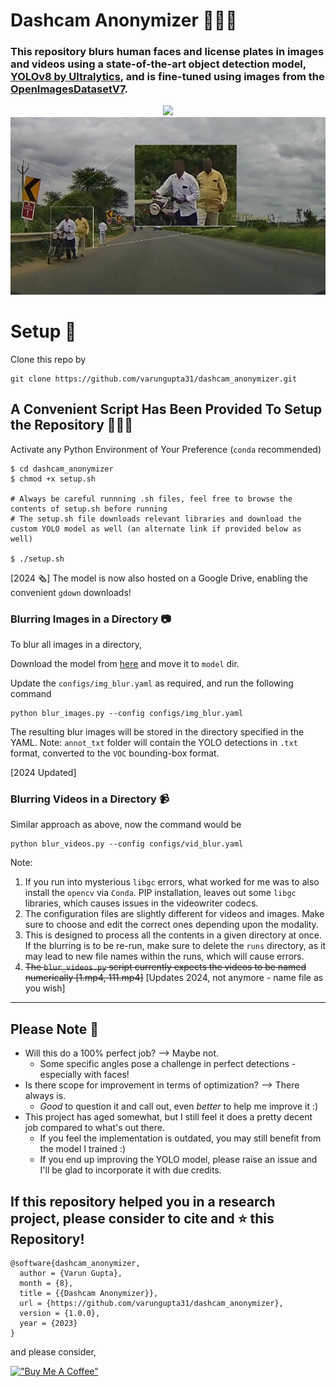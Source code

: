 # Dashcam Anonymizer 🕵🏻‍♂️

### This repository blurs human faces and license plates in images and videos using a state-of-the-art object detection model, [YOLOv8 by Ultralytics](https://github.com/ultralytics/ultralytics), and is fine-tuned using images from the [OpenImagesDatasetV7](https://storage.googleapis.com/openimages/web/index.html).

<p align="center">
<img src="media/demo.gif"/>
<img src="media/face_blur.jpg" width="800"/>
</p>

# Setup 🔩
Clone this repo by
```
git clone https://github.com/varungupta31/dashcam_anonymizer.git
```

## A Convenient Script Has Been Provided To Setup the Repository 👨🏽‍💻

Activate any Python Environment of Your Preference (`conda` recommended)

```
$ cd dashcam_anonymizer
$ chmod +x setup.sh

# Always be careful runnning .sh files, feel free to browse the contents of setup.sh before running
# The setup.sh file downloads relevant libraries and download the custom YOLO model as well (an alternate link if provided below as well)

$ ./setup.sh
```
[2024 🗞️] The model is now also hosted on a Google Drive, enabling the convenient `gdown` downloads!

<h3> Blurring Images in a Directory  📷</h3>

To blur all images in a directory,

Download the model from [here](https://iiitaphyd-my.sharepoint.com/:u:/g/personal/gupta_varun_research_iiit_ac_in/ESmbAC2vtABIvbg-524i-0gBJfARU0IuIFpwktIsXlBbtA?e=fUCBzY) and move it to  `model` dir.

Update the `configs/img_blur.yaml` as required, and run the following command

```
python blur_images.py --config configs/img_blur.yaml
```
The resulting blur images will be stored in the directory specified in the YAML.
Note: `annot_txt` folder will contain the YOLO detections in `.txt` format, converted to the `VOC` bounding-box format.


[2024 Updated] <h3> Blurring Videos in a Directory 📹</h3>

Similar approach as above, now the command would be

```
python blur_videos.py --config configs/vid_blur.yaml
```
Note:
1. If you run into mysterious `libgc` errors, what worked for me was to also install the `opencv` via `Conda`. PIP installation, leaves out some `libgc` libraries, which causes issues in the videowriter codecs.
2. The configuration files are slightly different for videos and images. Make sure to choose and edit the correct ones depending upon the modality.
3. This is designed to process all the contents in a given directory at once. If the blurring is to be re-run, make sure to delete the `runs` directory, as it may lead to new file names within the runs, which will cause errors.
4. <strike>The `blur_videos.py` script currently expects the videos to be named numerically [1.mp4, 111.mp4]</strike> [Updates 2024, not anymore - name file as you wish]

<hr>

## Please Note 📝
* Will this do a 100% perfect job? --> Maybe not.
  - Some specific angles pose a challenge in perfect detections - especially with faces!
* Is there scope for improvement in terms of optimization? --> There always is.
  - _Good_ to question it and call out, even _better_ to help me improve it :)
* This project has aged somewhat, but I still feel it does a pretty decent job compared to what's out there.
  - If you feel the implementation is outdated, you may still benefit from the model I trained :)
  - If you end up improving the YOLO model, please raise an issue and I'll be glad to incorporate it with due credits.

## If this repository helped you in a research project, please consider to cite and ⭐️ this Repository!



```
@software{dashcam_anonymizer,
  author = {Varun Gupta},
  month = {8},
  title = {{Dashcam Anonymizer}},
  url = {https://github.com/varungupta31/dashcam_anonymizer},
  version = {1.0.0},
  year = {2023}
}
```
and please consider,

[!["Buy Me A Coffee"](https://www.buymeacoffee.com/assets/img/custom_images/orange_img.png)](https://bmc.link/varungupta)

